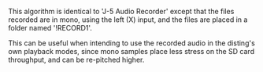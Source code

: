 
This algorithm is identical to 'J-5 Audio Recorder' except that the
files recorded are in mono, using the left (X) input, and the files
are placed in a folder named '!RECORD1'.

This can be useful when intending to use the recorded audio in the
disting's own playback modes, since mono samples place less stress on
the SD card throughput, and can be re-pitched higher.


